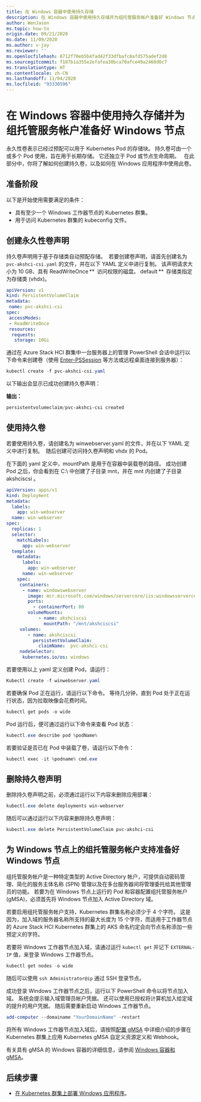 ```yaml
---
title: 在 Windows 容器中使用持久存储
description: 在 Windows 容器中使用持久存储并为组托管服务帐户准备好 Windows 节点
author: WenJason
ms.topic: how-to
origin.date: 09/21/2020
ms.date: 11/09/2020
ms.author: v-jay
ms.reviewer: ''
ms.openlocfilehash: 8712f70eb5b4fad42f33dfbafc8afd575adef2d8
ms.sourcegitcommit: f187b1a355e2efafea30bca70afce49a2460d0c7
ms.translationtype: HT
ms.contentlocale: zh-CN
ms.lasthandoff: 11/04/2020
ms.locfileid: "93330596"
---
```

# <a name="use-persistent-storage-in-a-windows-container-and-prepare-windows-nodes-for-group-managed-service-accounts"></a>在 Windows 容器中使用持久存储并为组托管服务帐户准备好 Windows 节点

永久性卷表示已经过预配可以用于 Kubernetes Pod 的存储块。 持久卷可由一个或多个 Pod 使用，旨在用于长期存储。 它还独立于 Pod 或节点生命周期。    在此部分中，你将了解如何创建持久卷，以及如何在 Windows 应用程序中使用此卷。

## <a name="before-you-begin"></a>准备阶段

以下是开始使用需要满足的条件：

* 具有至少一个 Windows 工作器节点的 Kubernetes 群集。
* 用于访问 Kubernetes 群集的 kubeconfig 文件。


## <a name="create-a-persistent-volume-claim"></a>创建永久性卷声明

持久卷声明用于基于存储类自动预配存储。  若要创建卷声明，请首先创建名为 `pvc-akshci-csi.yaml` 的文件，并在以下 YAML 定义中进行复制。 该声明请求大小为 10 GB、具有 ReadWriteOnce **  访问权限的磁盘。 default **  存储类指定为存储类 (vhdx)。  

```yaml
apiVersion: v1
kind: PersistentVolumeClaim
metadata:
 name: pvc-akshci-csi
spec:
 accessModes:
 - ReadWriteOnce
 resources:
  requests:
   storage: 10Gi
```
通过在 Azure Stack HCI 群集中一台服务器上的管理 PowerShell 会话中运行以下命令来创建卷（使用 [Enter-PSSession](https://docs.microsoft.com/powershell/module/microsoft.powershell.core/enter-pssession) 等方法或远程桌面连接到服务器）： 


```PowerShell
kubectl create -f pvc-akshci-csi.yaml 
```
以下输出会显示已成功创建持久卷声明：

**输出：**
```PowerShell
persistentvolumeclaim/pvc-akshci-csi created
```

## <a name="use-persistent-volume"></a>使用持久卷

若要使用持久卷，请创建名为 winwebserver.yaml 的文件，并在以下 YAML 定义中进行复制。  随后创建可访问持久卷声明和 vhdx 的 Pod。 

在下面的 yaml 定义中，mountPath 是用于在容器中装载卷的路径。 成功创建 Pod 之后，你会看到在 C:\\ 中创建了子目录 mnt，并在 mnt 内创建了子目录 akshciscsi   。


```yaml
apiVersion: apps/v1 
kind: Deployment 
metadata: 
  labels: 
    app: win-webserver 
  name: win-webserver 
spec: 
  replicas: 1 
  selector: 
    matchLabels: 
      app: win-webserver 
  template: 
    metadata: 
      labels: 
        app: win-webserver 
      name: win-webserver 
    spec: 
     containers: 
      - name: windowswebserver 
        image: mcr.microsoft.com/windows/servercore/iis:windowsservercore-ltsc2019 
        ports:  
          - containerPort: 80    
        volumeMounts: 
            - name: akshciscsi 
              mountPath: "/mnt/akshciscsi" 
     volumes: 
        - name: akshciscsi 
          persistentVolumeClaim: 
            claimName:  pvc-akshci-csi 
     nodeSelector: 
      kubernetes.io/os: windows 
```

若要使用以上 yaml 定义创建 Pod，请运行：

```PowerShell
Kubectl create -f winwebserver.yaml 
```

若要确保 Pod 正在运行，请运行以下命令。 等待几分钟，直到 Pod 处于正在运行状态，因为拉取映像会花费时间。

```PowerShell
kubectl get pods -o wide 
```
Pod 运行后，便可通过运行以下命令来查看 Pod 状态： 

```PowerShell
kubectl.exe describe pod %podName% 
```

若要验证是否已在 Pod 中装载了卷，请运行以下命令：

```PowerShell
kubectl exec -it %podname% cmd.exe 
```

## <a name="delete-a-persistent-volume-claim"></a>删除持久卷声明

删除持久卷声明之前，必须通过运行以下内容来删除应用部署：

```PowerShell
kubectl.exe delete deployments win-webserver
```

随后可以通过运行以下内容来删除持久卷声明：

```PowerShell
kubectl.exe delete PersistentVolumeClaim pvc-akshci-csi
```

## <a name="prepare-windows-nodes-for-group-managed-service-account-support-on-windows-nodes"></a>为 Windows 节点上的组托管服务帐户支持准备好 Windows 节点

组托管服务帐户是一种特定类型的 Active Directory 帐户，可提供自动密码管理、简化的服务主体名称 (SPN) 管理以及在多台服务器间将管理委托给其他管理员的功能。 若要为在 Windows 节点上运行的 Pod 和容器配置组托管服务帐户 (gMSA)，必须首先将 Windows 节点加入 Active Directory 域。

若要启用组托管服务帐户支持，Kubernetes 群集名称必须少于 4 个字符。 这是因为，加入域的服务器名称所支持的最大长度为 15 个字符，而适用于工作器节点的 Azure Stack HCI Kubernetes 群集上的 AKS 命名约定会向节点名称添加一些预定义的字符。

若要将 Windows 工作器节点加入域，请通过运行 `kubectl get` 并记下 `EXTERNAL-IP` 值，来登录 Windows 工作器节点。

```PowerShell
kubectl get nodes -o wide
``` 

随后可以使用 `ssh Administrator@ip` 通过 SSH 登录节点。 

成功登录 Windows 工作器节点之后，运行以下 PowerShell 命令以将节点加入域。 系统会提示输入域管理员帐户凭据。 还可以使用已授权将计算机加入给定域的提升的用户凭据。 随后需要重新启动 Windows 工作器节点。

```PowerShell
add-computer --domainame "YourDomainName" -restart
```

将所有 Windows 工作器节点加入域后，请按照[配置 gMSA](https://kubernetes.io/docs/tasks/configure-pod-container/configure-gmsa) 中详细介绍的步骤在 Kubernetes 群集上应用 Kubernetes gMSA 自定义资源定义和 Webhook。

有关具有 gMSA 的 Windows 容器的详细信息，请参阅 [Windows 容器和 gMSA](https://docs.microsoft.com/virtualization/windowscontainers/manage-containers/manage-serviceaccounts)。 

## <a name="next-steps"></a>后续步骤
- [在 Kubernetes 群集上部署 Windows 应用程序](./deploy-windows-application.md)。
